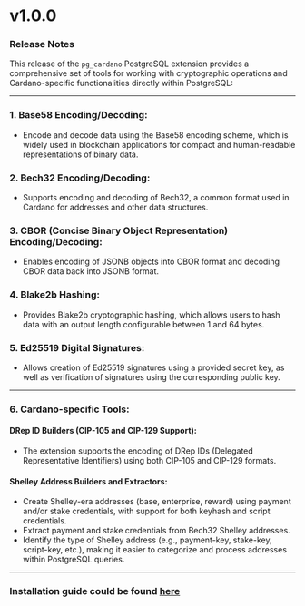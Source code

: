 # v1.0.0
### Release Notes

This release of the `pg_cardano` PostgreSQL extension provides a comprehensive set of tools for working with cryptographic operations and Cardano-specific functionalities directly within PostgreSQL:

---

### **1. Base58 Encoding/Decoding:**
- Encode and decode data using the Base58 encoding scheme, which is widely used in blockchain applications for compact and human-readable representations of binary data.

### **2. Bech32 Encoding/Decoding:**
- Supports encoding and decoding of Bech32, a common format used in Cardano for addresses and other data structures.

### **3. CBOR (Concise Binary Object Representation) Encoding/Decoding:**
- Enables encoding of JSONB objects into CBOR format and decoding CBOR data back into JSONB format.

### **4. Blake2b Hashing:**
- Provides Blake2b cryptographic hashing, which allows users to hash data with an output length configurable between 1 and 64 bytes.

### **5. Ed25519 Digital Signatures:**
- Allows creation of Ed25519 signatures using a provided secret key, as well as verification of signatures using the corresponding public key.

---

### **6. Cardano-specific Tools:**

#### **DRep ID Builders (CIP-105 and CIP-129 Support):**
- The extension supports the encoding of DRep IDs (Delegated Representative Identifiers) using both CIP-105 and CIP-129 formats.

#### **Shelley Address Builders and Extractors:**
- Create Shelley-era addresses (base, enterprise, reward) using payment and/or stake credentials, with support for both keyhash and script credentials.
- Extract payment and stake credentials from Bech32 Shelley addresses.
- Identify the type of Shelley address (e.g., payment-key, stake-key, script-key, etc.), making it easier to categorize and process addresses within PostgreSQL queries.

---

### Installation guide could be found [here](https://github.com/cardano-community/pg_cardano?tab=readme-ov-file#installing-pre-built-binaries)